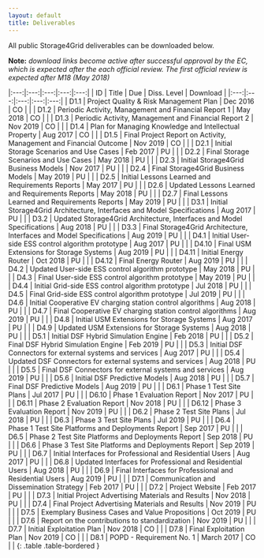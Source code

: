 ```yaml
---
layout: default
title: Deliverables
---
```


All public Storage4Grid deliverables can be downloaded below. 

**Note:** *download links become active after successful approval by the EC, which is expected after the each official review. The first official review is expected after M18 (May 2018)*

|:---:|:---:|:---:|:---:|:---:|
| ID | Title | Due | Diss. Level | Download |
|:---:|:---:|:---:|:---:|:---:|
|  D1.1  |  Project Quality & Risk Management Plan    |  Dec 2016  |  CO  |    | 
|  D1.2  |  Periodic Activity, Management and Financial Report 1  |  May 2018  |  CO  |    | 
|  D1.3  |  Periodic Activity, Management and Financial Report 2  |  Nov 2019  |  CO  |    | 
|  D1.4  |  Plan for Managing Knowledge and Intellectual Property   |  Aug 2017  |  CO  |    | 
|  D1.5  |  Final Project Report on Activity, Management and Financial Outcome   |  Nov 2019  |  CO  |    | 
|  D2.1  |  Initial Storage Scenarios and Use Cases  |  Feb 2017  |  PU  | <a href="{{site.baseurl}}/deliverables/D2.1_Initial_Storage_Scenarios_and_Usecasesv.1.1.pdf"><i class="fa fa-file-pdf-o fa-2x" style="color:#DD4B39" aria-hidden="true"></i></a>  | 
|  D2.2  |  Final Storage Scenarios and Use Cases  |  May 2018  |  PU  |  <a href="{{site.baseurl}}/deliverables/D2.2_Final_Storage_Scenarios_and_Usecases_v.1.0.pdf"><i class="fa fa-file-pdf-o fa-2x" style="color:#DD4B39" aria-hidden="true"></i></a>  | 
|  D2.3  |  Initial Storage4Grid Business Models  |  Nov 2017  |  PU  |  <a href="{{site.baseurl}}/deliverables/D2.3_Initial_S4G_Business_Models_v1.0.pdf"><i class="fa fa-file-pdf-o fa-2x" style="color:#DD4B39" aria-hidden="true"></i></a>  | 
|  D2.4  |  Final Storage4Grid Business Models  |  May 2019  |  PU  |  <a href="{{site.baseurl}}/deliverables/D2.4_Final_S4G_Business_Models_v1.0_Final_Version.pdf"><i class="fa fa-file-pdf-o fa-2x" style="color:#DD4B39" aria-hidden="true"></i></a>  | 
|  D2.5  |  Initial Lessons Learned and Requirements Reports  |  May 2017  |  PU  |  <a href="{{site.baseurl}}/deliverables/D2.5_Initial_Lessons_Learned_and_Requirements_Report_v1.0.pdf"><i class="fa fa-file-pdf-o fa-2x" style="color:#DD4B39" aria-hidden="true"></i></a>  | 
|  D2.6  |  Updated Lessons Learned and Requirements Reports  |  May 2018  |  PU  |  <a href="{{site.baseurl}}/deliverables/D2.6_Updated_Lessons_Learned_and_Requirements_Report_v1.0.pdf"><i class="fa fa-file-pdf-o fa-2x" style="color:#DD4B39" aria-hidden="true"></i></a>  | 
|  D2.7  |  Final Lessons Learned and Requirements Reports   |  May 2019  |  PU  |  <a href="{{site.baseurl}}/deliverables/D2.7_Final_Lessons_Learned_and_Requirements_Report_v1.0.pdf"><i class="fa fa-file-pdf-o fa-2x" style="color:#DD4B39" aria-hidden="true"></i></a>  | 
|  D3.1  |  Initial Storage4Grid Architecture, Interfaces and Model Specifications  |  Aug 2017  |  PU  |  <a href="{{site.baseurl}}/deliverables/D3.1-Initial_S4G_Components_Interfaces_and_Architecture_Specification_v1.0.pdf"><i class="fa fa-file-pdf-o fa-2x" style="color:#DD4B39" aria-hidden="true"></i></a>  | 
|  D3.2  |  Updated Storage4Grid Architecture, Interfaces and Model Specifications  |  Aug 2018  |  PU  |  <a href="{{site.baseurl}}/deliverables/D3.2-Updated_S4G_Components_Interfaces_and_Architecture_Specification_V1.0.pdf"><i class="fa fa-file-pdf-o fa-2x" style="color:#DD4B39" aria-hidden="true"></i></a>  | 
|  D3.3  |  Final Storage4Grid Architecture, Interfaces and Model Specifications  |  Aug 2019  |  PU  |  <a href="{{site.baseurl}}/deliverables/D3.3_Final S4G Components_Interfaces_and_Architecture_Specification_v1.0_20191004_UNINOVA.pdf"><i class="fa fa-file-pdf-o fa-2x" style="color:#DD4B39" aria-hidden="true"></i></a>  | 
|  D4.1  |  Initial User-side ESS control algorithm prototype  |  Aug 2017  |  PU  |  <a href="{{site.baseurl}}/deliverables/D4.1_Initial_User-side_ESS_control_system_v1.0.pdf"><i class="fa fa-file-pdf-o fa-2x" style="color:#DD4B39" aria-hidden="true"></i></a>  | 
|  D4.10  |  Final USM Extensions for Storage Systems  |  Aug 2019  |  PU  |  <a href="{{site.baseurl}}/deliverables/D4.10-Final_USM_Extensions_for_Storage_Systems_v1.0_20190930.pdf"><i class="fa fa-file-pdf-o fa-2x" style="color:#DD4B39" aria-hidden="true"></i></a>  | 
|  D4.11  |  Initial Energy Router  |  Oct 2018  |  PU  |  <a href="{{site.baseurl}}/deliverables/D4.11_Initial_Energy_Router_v1.0_20181102.pdf"><i class="fa fa-file-pdf-o fa-2x" style="color:#DD4B39" aria-hidden="true"></i></a>  | 
|  D4.12  |  Final Energy Router  |  Aug 2019  |  PU  |  <a href="{{site.baseurl}}/deliverables/D4.12_Final Energy Router_v1.0_20190829_UNINOVA.pdf"><i class="fa fa-file-pdf-o fa-2x" style="color:#DD4B39" aria-hidden="true"></i></a>  | 
|  D4.2  |  Updated User-side ESS control algorithm prototype  |  May 2018  |  PU  |  <a href="{{site.baseurl}}/deliverables/D4.2_Updated_User-side_ESS_control_system_v1.0.pdf"><i class="fa fa-file-pdf-o fa-2x" style="color:#DD4B39" aria-hidden="true"></i></a>  | 
|  D4.3  |  Final User-side ESS control algorithm prototype  |  May 2019  |  PU  |  <a href="{{site.baseurl}}/deliverables/D4.3_Final_User-side_ESS_control_system_v1.0_20190613.pdf"><i class="fa fa-file-pdf-o fa-2x" style="color:#DD4B39" aria-hidden="true"></i></a>  | 
|  D4.4  |  Initial Grid-side ESS control algorithm prototype  |  Jul 2018  |  PU  |  <a href="{{site.baseurl}}/deliverables/D4.4_Initial_Grid-side_ESS_control_system_v1.0.pdf"><i class="fa fa-file-pdf-o fa-2x" style="color:#DD4B39" aria-hidden="true"></i></a>  | 
|  D4.5  |  Final Grid-side ESS control algorithm prototype  |  Jul 2019  |  PU  |  <a href="{{site.baseurl}}/deliverables/D4.5_Final_Grid-side_ESS_control_system_v1.0.pdf"><i class="fa fa-file-pdf-o fa-2x" style="color:#DD4B39" aria-hidden="true"></i></a>  | 
|  D4.6  |  Initial Cooperative EV charging station control algorithms   |  Aug 2018  |  PU  |  <a href="{{site.baseurl}}/deliverables/D4.6_Initial_Cooperative_EV_charging_station_control_algorithms_v1.0.pdf"><i class="fa fa-file-pdf-o fa-2x" style="color:#DD4B39" aria-hidden="true"></i></a>  | 
|  D4.7  |  Final Cooperative EV charging station control algorithms   |  Aug 2019  |  PU  |  <a href="{{site.baseurl}}/deliverables/D4.7_Final_Cooperative_EV_charging_station_control_algorithms_V1.0_FIT(1).pdf"><i class="fa fa-file-pdf-o fa-2x" style="color:#DD4B39" aria-hidden="true"></i></a>  | 
|  D4.8  |  Initial USM Extensions for Storage Systems  |  Aug 2017  |  PU  |  <a href="{{site.baseurl}}/deliverables/D4.8_Initial_USM_Extensions_for_Storage_Systems_v1.0.pdf"><i class="fa fa-file-pdf-o fa-2x" style="color:#DD4B39" aria-hidden="true"></i></a>  | 
|  D4.9  |  Updated USM Extensions for Storage Systems  |  Aug 2018  |  PU  |  <a href="{{site.baseurl}}/deliverables/D4.9_Updated_USM_Extensions_for_Storage_Systems_V1.0.pdf"><i class="fa fa-file-pdf-o fa-2x" style="color:#DD4B39" aria-hidden="true"></i></a>  | 
|  D5.1  |  Initial DSF Hybrid Simulation Engine  |  Feb 2018  |  PU  |  <a href="{{site.baseurl}}/deliverables/D5.1_Initial_DSF_Hybrid_Simulation_Engine_V1.0.pdf"><i class="fa fa-file-pdf-o fa-2x" style="color:#DD4B39" aria-hidden="true"></i></a>  | 
|  D5.2  |  Final DSF Hybrid Simulation Engine  |  Feb 2019  |  PU  |  <a href="{{site.baseurl}}/deliverables/D5.2_Final_DSF_Hybrid_Simulation_Engine_v1.0.pdf"><i class="fa fa-file-pdf-o fa-2x" style="color:#DD4B39" aria-hidden="true"></i></a>  | 
|  D5.3  |  Initial DSF Connectors for external systems and services  |  Aug 2017  |  PU  |  <a href="{{site.baseurl}}/deliverables/D5.3_Initial_DSF_Connectors_v1.0.pdf"><i class="fa fa-file-pdf-o fa-2x" style="color:#DD4B39" aria-hidden="true"></i></a>  | 
|  D5.4  |  Updated DSF Connectors for external systems and services  |  Aug 2018  |  PU  |  <a href="{{site.baseurl}}/deliverables/D5.4-Updated_DSF_Connectors_for_external_systems_and_services_v.1.0.pdf"><i class="fa fa-file-pdf-o fa-2x" style="color:#DD4B39" aria-hidden="true"></i></a>  | 
|  D5.5  |  Final DSF Connectors for external systems and services  |  Aug 2019  |  PU  |  <a href="{{site.baseurl}}/deliverables/D5.5_Final_DSF_Connectors_for_external_systems_and_services_v1.0_20190910_UNINOVA.pdf"><i class="fa fa-file-pdf-o fa-2x" style="color:#DD4B39" aria-hidden="true"></i></a>  | 
|  D5.6  |  Initial DSF Predictive Models  |  Aug 2018  |  PU  |  <a href="{{site.baseurl}}/deliverables/D5.6_Initial_DSF_Predictive_Models_v1.0.pdf"><i class="fa fa-file-pdf-o fa-2x" style="color:#DD4B39" aria-hidden="true"></i></a>  | 
|  D5.7  |  Final DSF Predictive Models  |  Aug 2019  |  PU  |  <a href="{{site.baseurl}}/deliverables/D5.7_Final_DSF_Predictive_Models_v1.0.pdf"><i class="fa fa-file-pdf-o fa-2x" style="color:#DD4B39" aria-hidden="true"></i></a>  | 
|  D6.1  |  Phase 1 Test Site Plans  |  Jul 2017  |  PU  |  <a href="{{site.baseurl}}/deliverables/D6.1-Phase_1_Test_Site_Plans-v1.01.pdf"><i class="fa fa-file-pdf-o fa-2x" style="color:#DD4B39" aria-hidden="true"></i></a>  | 
|  D6.10  |  Phase 1 Evaluation Report  |  Nov 2017  |  PU  |  <a href="{{site.baseurl}}/deliverables/D6.10_Phase_1_Evaluation_Report_v1.0.pdf"><i class="fa fa-file-pdf-o fa-2x" style="color:#DD4B39" aria-hidden="true"></i></a>  | 
|  D6.11  |  Phase 2 Evaluation Report  |  Nov 2018  |  PU  |  <a href="{{site.baseurl}}/deliverables/D6.11_Phase_2_Evaluation_Report_1.0_20190502_UNINOVA.pdf"><i class="fa fa-file-pdf-o fa-2x" style="color:#DD4B39" aria-hidden="true"></i></a>  | 
|  D6.12  |  Phase 3 Evaluation Report  |  Nov 2019  |  PU  |  <a href="{{site.baseurl}}/deliverables/D6.12_Phase_3_Evaluation_Report_v1.0_20200417_UNINOVA.pdf"><i class="fa fa-file-pdf-o fa-2x" style="color:#DD4B39" aria-hidden="true"></i></a>  | 
|  D6.2  |  Phase 2 Test Site Plans  |  Jul 2018  |  PU  |  <a href="{{site.baseurl}}/deliverables/D6.2_Phase_2_Test_Site_Plans_1.0_20181228.pdf"><i class="fa fa-file-pdf-o fa-2x" style="color:#DD4B39" aria-hidden="true"></i></a>  | 
|  D6.3  |  Phase 3 Test Site Plans  |  Jul 2019  |  PU  |  <a href="{{site.baseurl}}/deliverables/D6.3_Phase_3_Test_Site_Plans_v1.0_20191025_UNINOVA.pdf"><i class="fa fa-file-pdf-o fa-2x" style="color:#DD4B39" aria-hidden="true"></i></a>  | 
|  D6.4  |  Phase 1 Test Site Platforms and Deployments Report  |  Sep 2017  |  PU  |  <a href="{{site.baseurl}}/deliverables/D6.4_Phase_1_Test_site_platforms_v1.0.pdf"><i class="fa fa-file-pdf-o fa-2x" style="color:#DD4B39" aria-hidden="true"></i></a>  | 
|  D6.5  |  Phase 2 Test Site Platforms and Deployments Report  |  Sep 2018  |  PU  |  <a href="{{site.baseurl}}/deliverables/D6.5_Phase_2_Test_Site_Platforms_and_Deployments_Report_v1.0_20181228.pdf"><i class="fa fa-file-pdf-o fa-2x" style="color:#DD4B39" aria-hidden="true"></i></a>  | 
|  D6.6  |  Phase 3 Test Site Platforms and Deployments Report  |  Sep 2019  |  PU  |  <a href="{{site.baseurl}}/deliverables/D6.6_Phase_3_Test_Site_Platforms_and_Deployments_Report_v1.0_ready_for_submission_03022020.pdf"><i class="fa fa-file-pdf-o fa-2x" style="color:#DD4B39" aria-hidden="true"></i></a>  | 
|  D6.7  |  Initial Interfaces for Professional and Residential Users  |  Aug 2017  |  PU  |  <a href="{{site.baseurl}}/deliverables/D6.7_Initial_Interfaces_for_Professional_and_Residential_Users_V1.0.pdf"><i class="fa fa-file-pdf-o fa-2x" style="color:#DD4B39" aria-hidden="true"></i></a>  | 
|  D6.8  |  Updated Interfaces for Professional and Residential Users  |  Aug 2018  |  PU  |  <a href="{{site.baseurl}}/deliverables/D6.8_updated-interfaces-for-professional-and-residential-users_V1.0.pdf"><i class="fa fa-file-pdf-o fa-2x" style="color:#DD4B39" aria-hidden="true"></i></a>  | 
|  D6.9  |  Final Interfaces for Professional and Residential Users  |  Aug 2019  |  PU  |  <a href="{{site.baseurl}}/deliverables/D6.9_Final_Interfaces_for_Professoinal_and_Residential_Users_V1.0.pdf"><i class="fa fa-file-pdf-o fa-2x" style="color:#DD4B39" aria-hidden="true"></i></a>  | 
|  D7.1  |  Communication and Dissemination Strategy  |  Feb 2017  |  PU  |  <a href="{{site.baseurl}}/deliverables/D7.1-Communication_&_Dissemination_Strategy_v1.0_20170223.pdf"><i class="fa fa-file-pdf-o fa-2x" style="color:#DD4B39" aria-hidden="true"></i></a>  | 
|  D7.2  |  Project Website  |  Feb 2017  |  PU  |  <a href="{{site.baseurl}}/deliverables/D7.2-Project_Website-v1.0.pdf"><i class="fa fa-file-pdf-o fa-2x" style="color:#DD4B39" aria-hidden="true"></i></a>  | 
|  D7.3  |  Initial Project Advertising Materials and Results  |  Nov 2018  |  PU  |  <a href="{{site.baseurl}}/deliverables/D7.3_Initial_Project_Advertising_Materials_and_Results_v1.0.pdf"><i class="fa fa-file-pdf-o fa-2x" style="color:#DD4B39" aria-hidden="true"></i></a>  | 
|  D7.4  |  Final Project Advertising Materials and Results  |  Nov 2019  |  PU  |  <a href="{{site.baseurl}}/deliverables/D7.4_Final_Project_Advertising_Materials_and_Results_v1.0_20200330_UNINOVA.pdf"><i class="fa fa-file-pdf-o fa-2x" style="color:#DD4B39" aria-hidden="true"></i></a>  | 
|  D7.5  |  Exemplary Business Cases and Value Propositions  |  Oct 2019  |  PU  |  <a href="{{site.baseurl}}/deliverables/D7.5_v1.0.pdf"><i class="fa fa-file-pdf-o fa-2x" style="color:#DD4B39" aria-hidden="true"></i></a>  | 
|  D7.6  |  Report on the contributions to standardization  |  Nov 2019  |  PU  |  <a href="{{site.baseurl}}/deliverables/D7.6-Report_on_the_contributions_to_standardization_v1.0_20200330.pdf"><i class="fa fa-file-pdf-o fa-2x" style="color:#DD4B39" aria-hidden="true"></i></a>  | 
|  D7.7  |  Initial Exploitation Plan  |  Nov 2018  |  CO  |    | 
|  D7.8  |  Final Exploitation Plan  |  Nov 2019  |  CO  |    | 
|  D8.1  |  POPD - Requirement No. 1 |  March 2017  |  CO  |    | 
{: .table .table-bordered }
